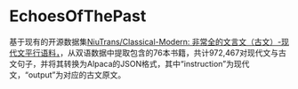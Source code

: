 # EchoesOfThePast
基于现有的开源数据集[NiuTrans/Classical-Modern: 非常全的文言文（古文）-现代文平行语料，](https://github.com/NiuTrans/Classical-Modern/tree/main)，从双语数据中提取包含的76本书籍，共计972,467对现代文与古文句子，并将其转换为Alpaca的JSON格式，其中“instruction”为现代文，“output”为对应的古文原文。
